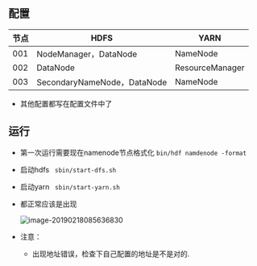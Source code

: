 配置
----- 
|节点|HDFS|YARN|
|---|---|---|
|001|NodeManager，DataNode|NameNode|
|002|DataNode|ResourceManager|
|003|SecondaryNameNode，DataNode|NameNode|

- 其他配置都写在配置文件中了

运行
---
- 第一次运行需要现在namenode节点格式化
  ```bin/hdf namdenode -format```
- 启动hdfs
  ``` sbin/start-dfs.sh```
- 启动yarn
    ``` sbin/start-yarn.sh```

    

- 都正常应该是出现

  ![image-20190218085636830](assets/image-20190218085636830.png)

- 注意：
  - 出现地址错误，检查下自己配置的地址是不是对的.
